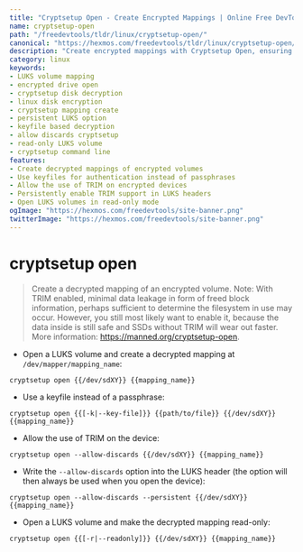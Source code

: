 ```yaml
---
title: "Cryptsetup Open - Create Encrypted Mappings | Online Free DevTools by Hexmos"
name: cryptsetup-open
path: "/freedevtools/tldr/linux/cryptsetup-open/"
canonical: "https://hexmos.com/freedevtools/tldr/linux/cryptsetup-open/"
description: "Create encrypted mappings with Cryptsetup Open, ensuring secure data storage on Linux. Enable TRIM, use keyfiles, and control disk access. Free online tool, no registration required."
category: linux
keywords:
- LUKS volume mapping
- encrypted drive open
- cryptsetup disk decryption
- linux disk encryption
- cryptsetup mapping create
- persistent LUKS option
- keyfile based decryption
- allow discards cryptsetup
- read-only LUKS volume
- cryptsetup command line
features:
- Create decrypted mappings of encrypted volumes
- Use keyfiles for authentication instead of passphrases
- Allow the use of TRIM on encrypted devices
- Persistently enable TRIM support in LUKS headers
- Open LUKS volumes in read-only mode
ogImage: "https://hexmos.com/freedevtools/site-banner.png"
twitterImage: "https://hexmos.com/freedevtools/site-banner.png"
---
```


# cryptsetup open

> Create a decrypted mapping of an encrypted volume.
> Note: With TRIM enabled, minimal data leakage in form of freed block information, perhaps sufficient to determine the filesystem in use may occur.
> However, you still most likely want to enable it, because the data inside is still safe and SSDs without TRIM will wear out faster.
> More information: <https://manned.org/cryptsetup-open>.

- Open a LUKS volume and create a decrypted mapping at `/dev/mapper/mapping_name`:

`cryptsetup open {{/dev/sdXY}} {{mapping_name}}`

- Use a keyfile instead of a passphrase:

`cryptsetup open {{[-k|--key-file]}} {{path/to/file}} {{/dev/sdXY}} {{mapping_name}}`

- Allow the use of TRIM on the device:

`cryptsetup open --allow-discards {{/dev/sdXY}} {{mapping_name}}`

- Write the `--allow-discards` option into the LUKS header (the option will then always be used when you open the device):

`cryptsetup open --allow-discards --persistent {{/dev/sdXY}} {{mapping_name}}`

- Open a LUKS volume and make the decrypted mapping read-only:

`cryptsetup open {{[-r|--readonly]}} {{/dev/sdXY}} {{mapping_name}}`
